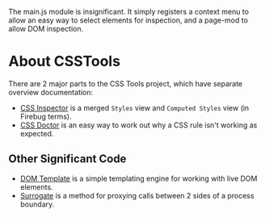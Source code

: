 
The main.js module is insignificant. It simply registers a context menu to
allow an easy way to select elements for inspection, and a page-mod to allow
DOM inspection.

About CSSTools
==============

There are 2 major parts to the CSS Tools project, which have separate overview
documentation:

- [CSS Inspector](inspector/index.md) is a merged `Styles` view and
  `Computed Styles` view (in Firebug terms).
- [CSS Doctor](doctor/index.md) is an easy way to work out why a CSS rule isn't
  working as expected.


Other Significant Code
----------------------

- [DOM Template](domtemplate.md) is a simple templating engine for working with
  live DOM elements.
- [Surrogate](surrogate.md) is a method for proxying calls between 2 sides of
  a process boundary.
